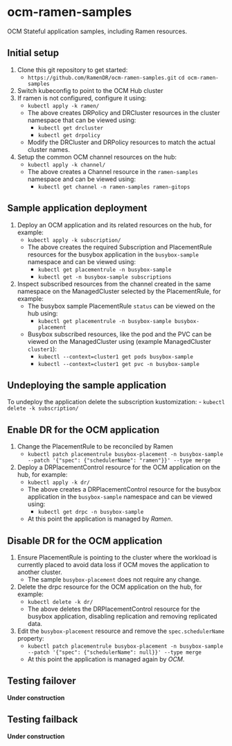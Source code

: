 # ocm-ramen-samples

OCM Stateful application samples, including Ramen resources.

## Initial setup

1. Clone this git repository to get started:
    - `https://github.com/RamenDR/ocm-ramen-samples.git`
  `cd ocm-ramen-samples`
1. Switch kubeconfig to point to the OCM Hub cluster
1. If ramen is not configured, configure it using:
    - `kubectl apply -k ramen/`
    - The above creates DRPolicy and DRCluster resources in the
      cluster namespace that can be viewed using:
        - `kubectl get drcluster`
        - `kubectl get drpolicy`
    - Modify the DRCluster and DRPolicy resources to match the actual
      cluster names.
1. Setup the common OCM channel resources on the hub:
    - `kubectl apply -k channel/`
    - The above creates a Channel resource in the `ramen-samples`
      namespace and can be viewed using:
        - `kubectl get channel -n ramen-samples ramen-gitops`

## Sample application deployment

1. Deploy an OCM application and its related resources on the hub, for
  example:
    - `kubectl apply -k subscription/`
    - The above creates the required Subscription and PlacementRule
    resources for the busybox application in the `busybox-sample`
    namespace and can be viewed using:
        - `kubectl get placementrule -n busybox-sample`
        - `kubectl get -n busybox-sample subscriptions`
1. Inspect subscribed resources from the channel created in the same namespace
  on the ManagedCluster selected by the PlacementRule, for example:
    - The busybox sample PlacementRule `status` can be viewed on the hub
    using:
        - `kubectl get placementrule -n busybox-sample busybox-placement`
    - Busybox subscribed resources, like the pod and the PVC can be viewed on
    the ManagedCluster using (example ManagedCluster `cluster1`):
        - `kubectl --context=cluster1 get pods busybox-sample`
        - `kubectl --context=cluster1 get pvc -n busybox-sample`

## Undeploying the sample application

To undeploy the application delete the subscription kustomization:
    - `kubectl delete -k subscription/`

## Enable DR for the OCM application

1. Change the PlacementRule to be reconciled by Ramen
    - `kubectl patch placementrule busybox-placement -n busybox-sample --patch '{"spec": {"schedulerName": "ramen"}}' --type merge`
1. Deploy a DRPlacementControl resource for the OCM application on the
   hub, for example:
    - `kubectl apply -k dr/`
    - The above creates a DRPlacementControl resource for the busybox
    application in the `busybox-sample` namespace and can be viewed
    using:
        - `kubectl get drpc -n busybox-sample`
    - At this point the application is managed by *Ramen*.

## Disable DR for the OCM application

1. Ensure PlacementRule is pointing to the cluster where the workload is
   currently placed to avoid data loss if OCM moves the application to
   another cluster.
   - The sample `busybox-placement` does not require any change.
1. Delete the drpc resource for the OCM application on the hub, for example:
    - `kubectl delete -k dr/`
    - The above deletes the DRPlacementControl resource for the busybox
    application, disabling replication and removing replicated data.
1. Edit the `busybox-placement` resource and remove the `spec.schedulerName` property:
    - `kubectl patch placementrule busybox-placement -n busybox-sample --patch '{"spec": {"schedulerName": null}}' --type merge`
    - At this point the application is managed again by *OCM*.

## Testing failover

**Under construction**

## Testing failback

**Under construction**

